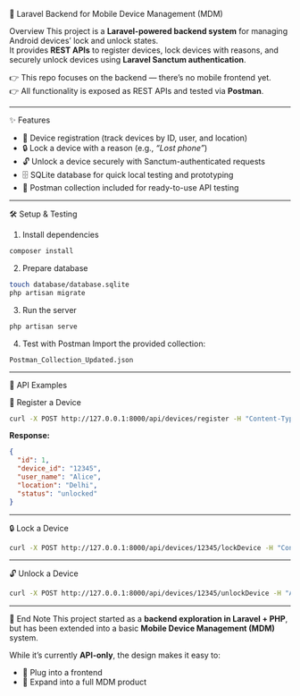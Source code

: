  📱 Laravel Backend for Mobile Device Management (MDM)

Overview
This project is a **Laravel-powered backend system** for managing Android devices’ lock and unlock states.  
It provides **REST APIs** to register devices, lock devices with reasons, and securely unlock devices using **Laravel Sanctum authentication**.

👉 This repo focuses on the backend — there’s no mobile frontend yet.  
👉 All functionality is exposed as REST APIs and tested via **Postman**.

---

✨ Features
- 📌 Device registration (track devices by ID, user, and location)  
- 🔒 Lock a device with a reason (e.g., *“Lost phone”*)  
- 🔓 Unlock a device securely with Sanctum-authenticated requests  
- 🗄 SQLite database for quick local testing and prototyping  
- 🧪 Postman collection included for ready-to-use API testing  

---

 🛠 Setup & Testing

 1. Install dependencies
```bash
composer install
```

 2. Prepare database
```bash
touch database/database.sqlite
php artisan migrate
```

 3. Run the server
```bash
php artisan serve
```

 4. Test with Postman
Import the provided collection:
```
Postman_Collection_Updated.json
```

---

 🚀 API Examples

 📌 Register a Device
```bash
curl -X POST http://127.0.0.1:8000/api/devices/register -H "Content-Type: application/json" -d '{"device_id":"12345","user_name":"Alice","location":"Delhi"}'
```

**Response:**
```json
{
  "id": 1,
  "device_id": "12345",
  "user_name": "Alice",
  "location": "Delhi",
  "status": "unlocked"
}
```

---

 🔒 Lock a Device
```bash
curl -X POST http://127.0.0.1:8000/api/devices/12345/lockDevice -H "Content-Type: application/json" -d '{"reason":"Lost phone"}'
```

---

 🔓 Unlock a Device
```bash
curl -X POST http://127.0.0.1:8000/api/devices/12345/unlockDevice -H "Authorization: Bearer YOUR_TOKEN" -H "Content-Type: application/json"
```

---

 📝 End Note
This project started as a **backend exploration in Laravel + PHP**, but has been extended into a basic **Mobile Device Management (MDM)** system.  

While it’s currently **API-only**, the design makes it easy to:  
- 🔌 Plug into a frontend  
- 📱 Expand into a full MDM product  


